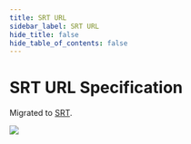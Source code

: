 ```yaml
---
title: SRT URL
sidebar_label: SRT URL
hide_title: false
hide_table_of_contents: false
---
```


# SRT URL Specification

Migrated to [SRT](./srt.md).

![](https://ossrs.net/gif/v1/sls.gif?site=ossrs.io&path=/lts/doc/en/v5/srt-url)


